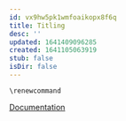 ```yaml
---
id: vx9hw5pk1wmfoaikopx8f6q
title: Titling
desc: ''
updated: 1641409096285
created: 1641105063919
stub: false
isDir: false
---
```



`\renewcommand`

[Documentation](http://www.texdoc.net/texmf-dist/doc/latex/titling/titling.pdf)
